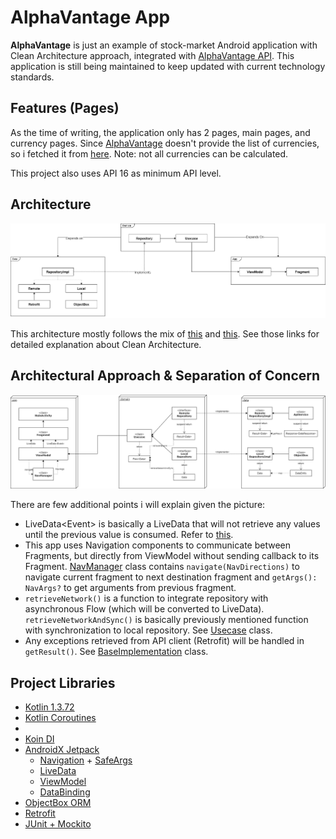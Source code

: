 
# AlphaVantage App

**AlphaVantage** is just an example of stock-market Android application with Clean Architecture approach, integrated with [AlphaVantage API](https://www.alphavantage.co/). This application is still being maintained to keep updated with current technology standards.

## Features (Pages)

As the time of writing, the application only has 2 pages, main pages, and currency pages. Since [AlphaVantage](https://www.alphavantage.co/) doesn't provide the list of currencies, so i fetched it from [here](https://openexchangerates.org/api/currencies.json). Note: not all currencies can be calculated.

This project also uses API 16 as minimum API level.

## Architecture

![Module Structure](https://github.com/andrejoshua/alphavantageapp/blob/master/addons/module-structure.png?raw=true)

This architecture mostly follows the mix of [this](https://github.com/android10/Android-CleanArchitecture) and [this](https://github.com/igorwojda/android-showcase). See those links for detailed explanation about Clean Architecture.

## Architectural Approach & Separation of Concern

![Detailed Class Structure](https://github.com/andrejoshua/alphavantageapp/blob/master/addons/class-structure.png?raw=true)

There are few additional points i will explain given the picture:
* LiveData\<Event\> is basically a LiveData that will not retrieve any values until the previous value is consumed. Refer to [this](https://github.com/andrejoshua/alphavantageapp/blob/master/domain/src/main/java/com/alphavantage/app/domain/widget/Event.kt).
* This app uses Navigation components to communicate between Fragments, but directly from ViewModel without sending callback to its Fragment. [NavManager](https://github.com/andrejoshua/alphavantageapp/blob/master/app/src/main/java/com/alphavantage/app/nav/NavManager.kt) class contains `navigate(NavDirections)` to navigate current fragment to next destination fragment and `getArgs(): NavArgs?` to get arguments from previous fragment.
* `retrieveNetwork()` is a function to integrate repository with asynchronous Flow (which will be converted to LiveData). `retrieveNetworkAndSync()` is basically previously mentioned function with synchronization to local repository. See [Usecase](https://github.com/andrejoshua/alphavantageapp/blob/master/domain/src/main/java/com/alphavantage/app/domain/usecase/UseCase.kt) class.
* Any exceptions retrieved from API client (Retrofit) will be handled in `getResult()`. See [BaseImplementation](https://github.com/andrejoshua/alphavantageapp/blob/master/data/src/main/java/com/alphavantage/app/data/remote/implementation/BaseImplementation.kt) class.


## Project Libraries

* [Kotlin 1.3.72](https://kotlinlang.org/docs/reference/android-overview.html)
* [Kotlin Coroutines](https://kotlinlang.org/docs/reference/coroutines/coroutines-guide.html)
* 
* [Koin DI](https://start.insert-koin.io/#/quickstart/kotlin)
* [AndroidX Jetpack](https://developer.android.com/jetpack)
	* [Navigation](https://developer.android.com/guide/navigation/navigation-getting-started) + [SafeArgs](https://developer.android.com/guide/navigation/navigation-pass-data)
	* [LiveData](https://developer.android.com/topic/libraries/architecture/livedata)
	* [ViewModel](https://developer.android.com/topic/libraries/architecture/viewmodel)
	* [DataBinding](https://developer.android.com/topic/libraries/data-binding)
* [ObjectBox ORM](https://docs.objectbox.io/kotlin-support)
* [Retrofit](https://square.github.io/retrofit/)
* [JUnit + Mockito](https://developer.android.com/training/testing/unit-testing/local-unit-tests)